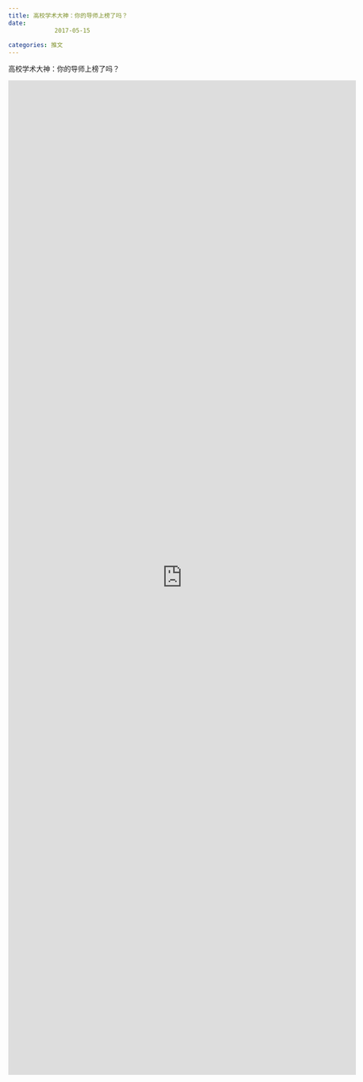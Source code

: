 ```yaml
---
title: 高校学术大神：你的导师上榜了吗？
date: 
             2017-05-15
            
categories: 推文
---
```

高校学术大神：你的导师上榜了吗？<!--more-->
<iframe src="http://202.114.234.173:8669/appbbs/Stata_Article/@高校学术大神：你的导师上榜了吗？.htm" width="700px" height="2000px" scrolling="auto" frameborder=0 ></iframe>